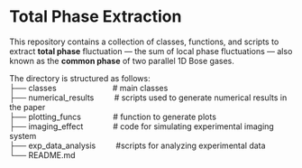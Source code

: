# Total Phase Extraction

This repository contains a collection of classes, functions, and scripts to extract **total phase** fluctuation &mdash; the sum of local phase fluctuations &mdash; also known as the **common phase** of two parallel 1D Bose gases. 

The directory is structured as follows: <br />
├── classes &emsp;&emsp;&emsp;&ensp; &emsp;&emsp; &ensp; # main classes  <br />
├── numerical_results  &emsp;&emsp; # scripts used to generate numerical results in the paper <br />
├── plotting_funcs     &emsp;&ensp;&emsp;&nbsp;&emsp;# function to generate plots <br />
├── imaging_effect    &ensp;&ensp;&ensp;&emsp;&emsp;# code for simulating experimental imaging system <br />
├── exp_data_analysis    &ensp;&ensp;&ensp;&nbsp;&ensp;#scripts for analyzing experimental data <br />
└── README.md <br />
